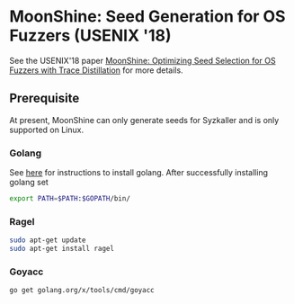 # MoonShine: Seed Generation for OS Fuzzers (USENIX '18)
See the USENIX'18 paper [MoonShine: Optimizing Seed Selection for OS Fuzzers with Trace Distillation](http://www.cs.columbia.edu/~suman/docs/moonshine.pdf) for more details.

## Prerequisite
At present, MoonShine can only generate seeds for Syzkaller and is only supported on Linux. 
### Golang
See [here](https://golang.org/doc/install) for instructions to install golang. After successfully installing golang set
```bash
export PATH=$PATH:$GOPATH/bin/
```

### Ragel
```bash
sudo apt-get update
sudo apt-get install ragel
```

### Goyacc
```bash
go get golang.org/x/tools/cmd/goyacc
```
